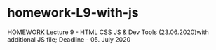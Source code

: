 # homework-L9-with-js
HOMEWORK Lecture 9 - HTML CSS JS &amp; Dev Tools (23.06.2020)with additional JS file; Deadline - 05. July 2020
